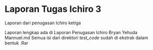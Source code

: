 # Laporan Tugas Ichiro 3

Laporan dari penugasan Ichiro ketiga

Laporan lengkap ada di Laporan Penugasan Ichiro Bryan Yehuda Mannuel.md
Semua isi dari direktori _test_code_ sudah di ekstrak dalam bentuk .Rar
